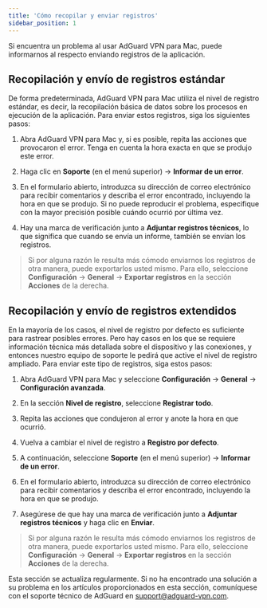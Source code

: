 ```yaml
---
title: 'Cómo recopilar y enviar registros'
sidebar_position: 1
---
```


Si encuentra un problema al usar AdGuard VPN para Mac, puede informarnos al respecto enviando registros de la aplicación.

## Recopilación y envío de registros estándar

De forma predeterminada, AdGuard VPN para Mac utiliza el nivel de registro estándar, es decir, la recopilación básica de datos sobre los procesos en ejecución de la aplicación. Para enviar estos registros, siga los siguientes pasos:

1. Abra AdGuard VPN para Mac y, si es posible, repita las acciones que provocaron el error. Tenga en cuenta la hora exacta en que se produjo este error.

2. Haga clic en **Soporte** (en el menú superior) → **Informar de un error**.

3. En el formulario abierto, introduzca su dirección de correo electrónico para recibir comentarios y describa el error encontrado, incluyendo la hora en que se produjo. Si no puede reproducir el problema, especifique con la mayor precisión posible cuándo ocurrió por última vez.

4. Hay una marca de verificación junto a **Adjuntar registros técnicos**, lo que significa que cuando se envía un informe, también se envían los registros.
> Si por alguna razón le resulta más cómodo enviarnos los registros de otra manera, puede exportarlos usted mismo. Para ello, seleccione **Configuración** → **General** → **Exportar registros** en la sección **Acciones** de la derecha.

## Recopilación y envío de registros extendidos

En la mayoría de los casos, el nivel de registro por defecto es suficiente para rastrear posibles errores. Pero hay casos en los que se requiere información técnica más detallada sobre el dispositivo y las conexiones, y entonces nuestro equipo de soporte le pedirá que active el nivel de registro ampliado. Para enviar este tipo de registros, siga estos pasos:

1. Abra AdGuard VPN para Mac y seleccione **Configuración** → **General** → **Configuración avanzada**.

2. En la sección **Nivel de registro**, seleccione **Registrar todo**.

3. Repita las acciones que condujeron al error y anote la hora en que ocurrió.

4. Vuelva a cambiar el nivel de registro a **Registro por defecto**.

5. A continuación, seleccione **Soporte** (en el menú superior) → **Informar de un error**.

6. En el formulario abierto, introduzca su dirección de correo electrónico para recibir comentarios y describa el error encontrado, incluyendo la hora en que se produjo.

7. Asegúrese de que hay una marca de verificación junto a **Adjuntar registros técnicos** y haga clic en **Enviar**.
> Si por alguna razón le resulta más cómodo enviarnos los registros de otra manera, puede exportarlos usted mismo. Para ello, seleccione **Configuración** → **General** → **Exportar registros** en la sección **Acciones** de la derecha.

Esta sección se actualiza regularmente. Si no ha encontrado una solución a su problema en los artículos proporcionados en esta sección, comuníquese con el soporte técnico de AdGuard en support@adguard-vpn.com.